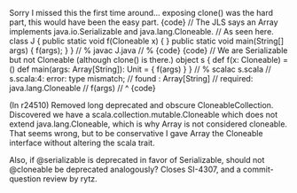 Sorry I missed this the first time around... exposing clone() was the hard part, this would have been the easy part.
{code}
// The JLS says an Array implements java.io.Serializable and java.lang.Cloneable.
// As seen here.
class J {
  public static void f(Cloneable x) { }
  public static void main(String[] args) {
    f(args);
  }
}
// % javac J.java
// %
{code}
{code}
// We are Serializable but not Cloneable (although clone() is there.)
object s {
  def f(x: Cloneable) = ()
  def main(args: Array[String]): Unit = {
    f(args)
  }
}
// % scalac s.scala 
// s.scala:4: error: type mismatch;
//  found   : Array[String]
//  required: java.lang.Cloneable
//     f(args)
//       ^
{code}

(In r24510) Removed long deprecated and obscure CloneableCollection.
Discovered we have a scala.collection.mutable.Cloneable which
does not extend java.lang.Cloneable, which is why Array is not
considered cloneable.  That seems wrong, but to be conservative
I gave Array the Cloneable interface without altering the scala
trait.

Also, if @serializable is deprecated in favor of Serializable,
should not @cloneable be deprecated analogously? Closes SI-4307,
and a commit-question review by rytz.
